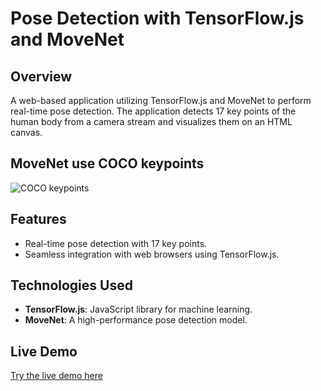 # Pose Detection with TensorFlow.js and MoveNet

## Overview
A web-based application utilizing TensorFlow.js and MoveNet to perform real-time pose detection. The application detects 17 key points of the human body from a camera stream and visualizes them on an HTML canvas.

## MoveNet use COCO keypoints
![COCO keypoints](https://storage.googleapis.com/movenet/coco-keypoints-500.png)

## Features
- Real-time pose detection with 17 key points.
- Seamless integration with web browsers using TensorFlow.js.

## Technologies Used
- **TensorFlow.js**: JavaScript library for machine learning.
- **MoveNet**: A high-performance pose detection model.

## Live Demo
[Try the live demo here](https://klxcoder.github.io/tensorflow.js-movenet-pose-detection/)
